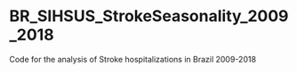 # BR_SIHSUS_StrokeSeasonality_2009_2018
Code for the analysis of Stroke hospitalizations in Brazil 2009-2018
